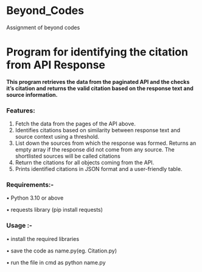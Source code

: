 # Beyond_Codes
Assignment of beyond codes

# Program for identifying the citation from API Response

**This program retrieves the data from the paginated API and the checks it’s citation and returns the valid citation based on the response text and source information.**

### Features:
1. Fetch the data from the pages of the API above.
2. Identifies citations based on similarity between response text and source context using a threshold.
3. List down the sources from which the response was formed. Returns an empty array if the response did not come from any source. The shortlisted sources will be called citations
4. Return the citations for all objects coming from the API.
5. Prints identified citations in JSON format and a user-friendly table.

### Requirements:-

•	Python 3.10 or above 

•	requests library (pip install requests)


### Usage :-

•	install the required libraries

•	save the code as name.py(eg. Citation.py)

•	run the file in cmd as python name.py 


